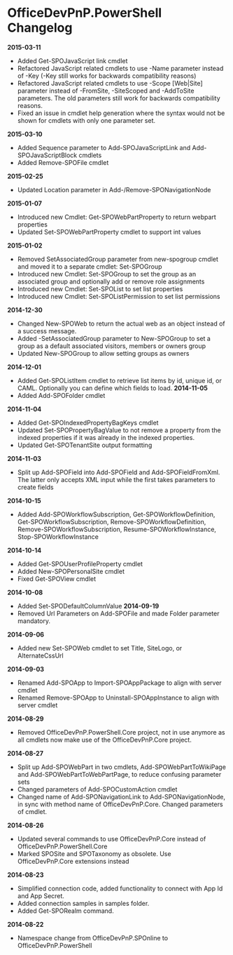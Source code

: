 # OfficeDevPnP.PowerShell Changelog #

**2015-03-11**
* Added Get-SPOJavaScript link cmdlet
* Refactored JavaScript related cmdlets to use -Name parameter instead of -Key (-Key still works for backwards compatibility reasons)
* Refactored JavaScript related cmdlets to use -Scope [Web|Site] parameter instead of -FromSite, -SiteScoped and -AddToSite parameters. The old parameters still work for backwards compatibility reasons.
* Fixed an issue in cmdlet help generation where the syntax would not be shown for cmdlets with only one parameter set.

**2015-03-10**
* Added Sequence parameter to Add-SPOJavaScriptLink and Add-SPOJavaScriptBlock cmdlets
* Added Remove-SPOFile cmdlet

**2015-02-25**
* Updated Location parameter in Add-/Remove-SPONavigationNode

**2015-01-07**
* Introduced new Cmdlet: Get-SPOWebPartProperty to return webpart properties
* Updated Set-SPOWebPartProperty cmdlet to support int values

**2015-01-02**
* Removed SetAssociatedGroup parameter from new-spogroup cmdlet and moved it to a separate cmdlet: Set-SPOGroup
* Introduced new Cmdlet: Set-SPOGroup to set the group as an associated group and optionally add or remove role assignments
* Introduced new Cmdlet: Set-SPOList to set list properties
* Introduced new Cmdlet: Set-SPOListPermission to set list permissions

**2014-12-30**
* Changed New-SPOWeb to return the actual web as an object instead of a success message.
* Added -SetAssociatedGroup parameter to New-SPOGroup to set a group as a default associated visitors, members or owners group
* Updated New-SPOGroup to allow setting groups as owners

**2014-12-01**
* Added Get-SPOListItem cmdlet to retrieve list items by id, unique id, or CAML. Optionally you can define which fields to load.
**2014-11-05**
* Added Add-SPOFolder cmdlet

**2014-11-04**
* Added Get-SPOIndexedPropertyBagKeys cmdlet
* Updated Set-SPOPropertyBagValue to not remove a property from the indexed properties if it was already in the indexed properties.
* Updated Get-SPOTenantSite output formatting

**2014-11-03**
* Split up Add-SPOField into Add-SPOField and Add-SPOFieldFromXml. The latter only accepts XML input while the first takes parameters to create fields

**2014-10-15**
* Added Add-SPOWorkflowSubscription, Get-SPOWorkflowDefinition, Get-SPOWorkflowSubscription, Remove-SPOWorkflowDefinition, Remove-SPOWorkflowSubscription, Resume-SPOWorkflowInstance, Stop-SPOWorkflowInstance

**2014-10-14**
* Added Get-SPOUserProfileProperty cmdlet
* Added New-SPOPersonalSite cmdlet
* Fixed Get-SPOView cmdlet

**2014-10-08**
* Added Set-SPODefaultColumnValue 
**2014-09-19**
* Removed Url Parameters on Add-SPOFile and made Folder parameter mandatory.

**2014-09-06**
* Added new Set-SPOWeb cmdlet to set Title, SiteLogo, or AlternateCssUrl

**2014-09-03**
* Renamed Add-SPOApp to Import-SPOAppPackage to align with server cmdlet
* Renamed Remove-SPOApp to Uninstall-SPOAppInstance to align with server cmdlet

**2014-08-29**
* Removed OfficeDevPnP.PowerShell.Core project, not in use anymore as all cmdlets now make use of the OfficeDevPnP.Core project.

**2014-08-27**
* Split up Add-SPOWebPart in two cmdlets, Add-SPOWebPartToWikiPage and Add-SPOWebPartToWebPartPage, to reduce confusing parameter sets
* Changed parameters of Add-SPOCustomAction cmdlet
* Changed name of Add-SPONavigationLink to Add-SPONavigationNode, in sync with method name of OfficeDevPnP.Core. Changed parameters of cmdlet.


**2014-08-26**
* Updated several commands to use OfficeDevPnP.Core instead of OfficeDevPnP.PowerShell.Core
* Marked SPOSite and SPOTaxonomy as obsolete. Use OfficeDevPnP.Core extensions instead

**2014-08-23**
* Simplified connection code, added functionality to connect with App Id and App Secret. 
* Added connection samples in samples folder. 
* Added Get-SPORealm command.

**2014-08-22**
* Namespace change from OfficeDevPnP.SPOnline to OfficeDevPnP.PowerShell
